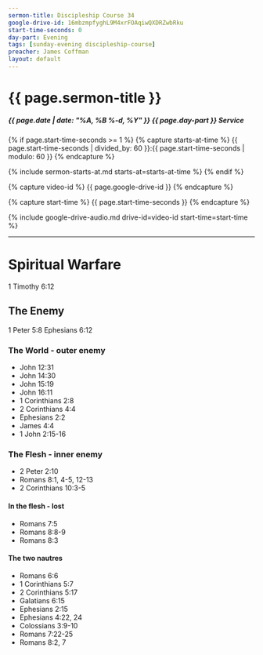 ```yaml
---
sermon-title: Discipleship Course 34
google-drive-id: 16mbzmpfyghL9M4xrFOAqiwQXDRZwbRku
start-time-seconds: 0
day-part: Evening
tags: [sunday-evening discipleship-course]
preacher: James Coffman
layout: default
---
```


# {{ page.sermon-title }}

##### {{ page.date | date: "%A, %B %-d, %Y" }} {{ page.day-part }} Service

{% if page.start-time-seconds >= 1 %}
{% capture starts-at-time %}
{{ page.start-time-seconds | divided_by: 60 }}:{{ page.start-time-seconds | modulo: 60 }}
{% endcapture %}

{% include sermon-starts-at.md starts-at=starts-at-time %}
{% endif %}

{% capture video-id %}
{{ page.google-drive-id }}
{% endcapture %}

{% capture start-time %}
{{ page.start-time-seconds }}
{% endcapture %}

{% include google-drive-audio.md drive-id=video-id start-time=start-time %}

***

# Spiritual Warfare

1 Timothy 6:12

## The Enemy 

1 Peter 5:8
Ephesians 6:12

### The World - outer enemy
- John 12:31
- John 14:30
- John 15:19
- John 16:11
- 1 Corinthians 2:8
- 2 Corinthians 4:4
- Ephesians 2:2
- James 4:4
- 1 John 2:15-16

### The Flesh - inner enemy

- 2 Peter 2:10
- Romans 8:1, 4-5, 12-13
- 2 Corinthians 10:3-5

#### In the flesh - lost

- Romans 7:5
- Romans 8:8-9
- Romans 8:3

#### The two nautres

- Romans 6:6
- 1 Corinthians 5:7
- 2 Corinthians 5:17
- Galatians 6:15
- Ephesians 2:15
- Ephesians 4:22, 24
- Colossians 3:9-10
- Romans 7:22-25
- Romans 8:2, 7